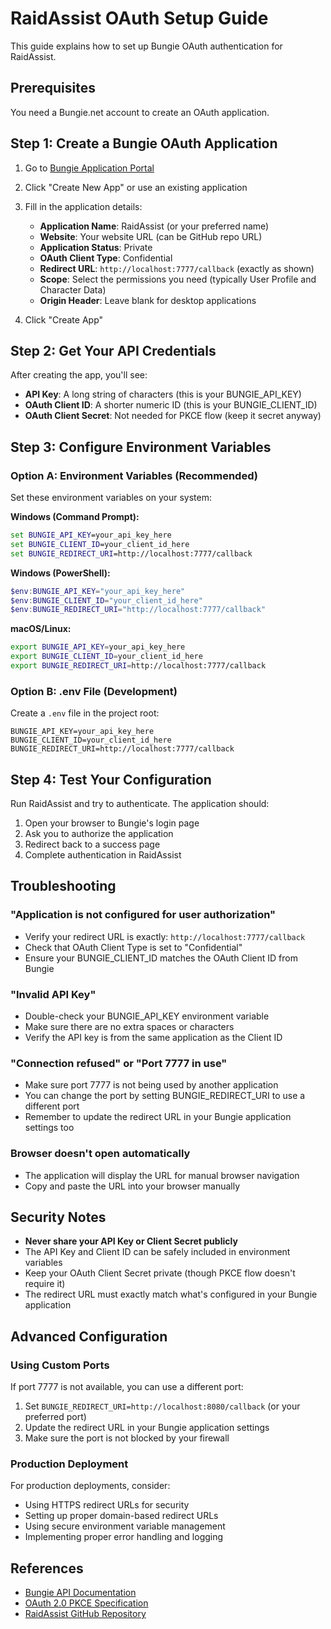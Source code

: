 # RaidAssist OAuth Setup Guide

This guide explains how to set up Bungie OAuth authentication for RaidAssist.

## Prerequisites

You need a Bungie.net account to create an OAuth application.

## Step 1: Create a Bungie OAuth Application

1. Go to [Bungie Application Portal](https://www.bungie.net/en/Application)
2. Click "Create New App" or use an existing application
3. Fill in the application details:
   - **Application Name**: RaidAssist (or your preferred name)
   - **Website**: Your website URL (can be GitHub repo URL)
   - **Application Status**: Private
   - **OAuth Client Type**: Confidential
   - **Redirect URL**: `http://localhost:7777/callback` (exactly as shown)
   - **Scope**: Select the permissions you need (typically User Profile and Character Data)
   - **Origin Header**: Leave blank for desktop applications

4. Click "Create App"

## Step 2: Get Your API Credentials

After creating the app, you'll see:

- **API Key**: A long string of characters (this is your BUNGIE_API_KEY)
- **OAuth Client ID**: A shorter numeric ID (this is your BUNGIE_CLIENT_ID)
- **OAuth Client Secret**: Not needed for PKCE flow (keep it secret anyway)

## Step 3: Configure Environment Variables

### Option A: Environment Variables (Recommended)

Set these environment variables on your system:

**Windows (Command Prompt):**

```cmd
set BUNGIE_API_KEY=your_api_key_here
set BUNGIE_CLIENT_ID=your_client_id_here
set BUNGIE_REDIRECT_URI=http://localhost:7777/callback
```

**Windows (PowerShell):**

```powershell
$env:BUNGIE_API_KEY="your_api_key_here"
$env:BUNGIE_CLIENT_ID="your_client_id_here"
$env:BUNGIE_REDIRECT_URI="http://localhost:7777/callback"
```

**macOS/Linux:**

```bash
export BUNGIE_API_KEY=your_api_key_here
export BUNGIE_CLIENT_ID=your_client_id_here
export BUNGIE_REDIRECT_URI=http://localhost:7777/callback
```

### Option B: .env File (Development)

Create a `.env` file in the project root:

```env
BUNGIE_API_KEY=your_api_key_here
BUNGIE_CLIENT_ID=your_client_id_here
BUNGIE_REDIRECT_URI=http://localhost:7777/callback
```

## Step 4: Test Your Configuration

Run RaidAssist and try to authenticate. The application should:

1. Open your browser to Bungie's login page
2. Ask you to authorize the application
3. Redirect back to a success page
4. Complete authentication in RaidAssist

## Troubleshooting

### "Application is not configured for user authorization"

- Verify your redirect URL is exactly: `http://localhost:7777/callback`
- Check that OAuth Client Type is set to "Confidential"
- Ensure your BUNGIE_CLIENT_ID matches the OAuth Client ID from Bungie

### "Invalid API Key"

- Double-check your BUNGIE_API_KEY environment variable
- Make sure there are no extra spaces or characters
- Verify the API key is from the same application as the Client ID

### "Connection refused" or "Port 7777 in use"

- Make sure port 7777 is not being used by another application
- You can change the port by setting BUNGIE_REDIRECT_URI to use a different port
- Remember to update the redirect URL in your Bungie application settings too

### Browser doesn't open automatically

- The application will display the URL for manual browser navigation
- Copy and paste the URL into your browser manually

## Security Notes

- **Never share your API Key or Client Secret publicly**
- The API Key and Client ID can be safely included in environment variables
- Keep your OAuth Client Secret private (though PKCE flow doesn't require it)
- The redirect URL must exactly match what's configured in your Bungie application

## Advanced Configuration

### Using Custom Ports

If port 7777 is not available, you can use a different port:

1. Set `BUNGIE_REDIRECT_URI=http://localhost:8080/callback` (or your preferred port)
2. Update the redirect URL in your Bungie application settings
3. Make sure the port is not blocked by your firewall

### Production Deployment

For production deployments, consider:

- Using HTTPS redirect URLs for security
- Setting up proper domain-based redirect URLs
- Using secure environment variable management
- Implementing proper error handling and logging

## References

- [Bungie API Documentation](https://bungie-net.github.io/multi/index.html)
- [OAuth 2.0 PKCE Specification](https://tools.ietf.org/html/rfc7636)
- [RaidAssist GitHub Repository](https://github.com/Into-The-Grey/RaidAssist)
